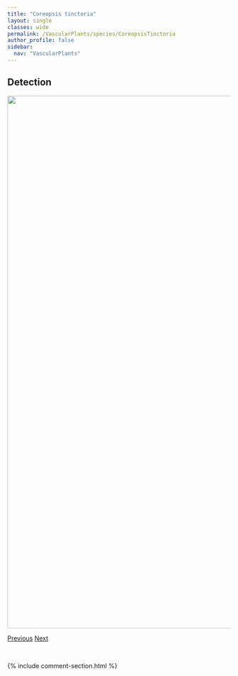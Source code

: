 ```yaml
---
title: "Coreopsis tinctoria"
layout: single
classes: wide
permalink: /VascularPlants/species/CoreopsisTinctoria
author_profile: false
sidebar:
  nav: "VascularPlants"
---
```


<h2>Detection</h2>

<a href="https://drive.google.com/uc?export=view&id=1agS9TJvuc9UUbT__bWbhDVk-ByEkr0tO">
<img src="https://drive.google.com/uc?export=view&id=1agS9TJvuc9UUbT__bWbhDVk-ByEkr0tO" height = "1200" width = "800">
</a>


<a href="/DevelopmentWebsite/VascularPlants/species/CorallorhizaTrifida" class="pagination--pager" title="Corallorhiza trifida">Previous</a> <a href="/DevelopmentWebsite/VascularPlants/species/CoriandrumSativum" class="pagination--pager" title="Coriandrum sativum">Next</a>

<p>&nbsp;</p>

{% include comment-section.html %}
